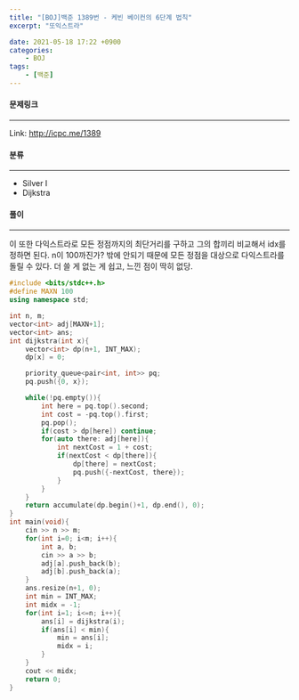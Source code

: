 ```yaml
---
title: "[BOJ]백준 1389번 - 케빈 베이컨의 6단계 법칙"
excerpt: "또익스트라"

date: 2021-05-18 17:22 +0900
categories:
    - BOJ
tags:
    - [백준]
---
```


#### 문제링크
---
Link: <http://icpc.me/1389>

#### 분류
---
+ Silver I
+ Dijkstra

#### 풀이
---

이 또한 다익스트라로 모든 정점까지의 최단거리를 구하고 그의 합끼리 비교해서 idx를 정하면 된다. n이 100까진가? 밖에 안되기 때문에 모든 정점을 대상으로 다익스트라를 돌릴 수 있다. 더 쓸 게 없는 게 쉽고, 느낀 점이 딱히 없당.

```cpp
#include <bits/stdc++.h>
#define MAXN 100
using namespace std;

int n, m;
vector<int> adj[MAXN+1];
vector<int> ans;
int dijkstra(int x){
    vector<int> dp(n+1, INT_MAX);
    dp[x] = 0;

    priority_queue<pair<int, int>> pq;
    pq.push({0, x});

    while(!pq.empty()){
        int here = pq.top().second;
        int cost = -pq.top().first;
        pq.pop();
        if(cost > dp[here]) continue;
        for(auto there: adj[here]){
            int nextCost = 1 + cost;
            if(nextCost < dp[there]){
                dp[there] = nextCost;
                pq.push({-nextCost, there});
            }
        }
    }
    return accumulate(dp.begin()+1, dp.end(), 0);
}
int main(void){
    cin >> n >> m;
    for(int i=0; i<m; i++){
        int a, b;
        cin >> a >> b;
        adj[a].push_back(b);
        adj[b].push_back(a);
    }
    ans.resize(n+1, 0);
    int min = INT_MAX;
    int midx = -1;
    for(int i=1; i<=n; i++){
        ans[i] = dijkstra(i);
        if(ans[i] < min){
            min = ans[i];
            midx = i;
        }
    }
    cout << midx;
    return 0;
}
```